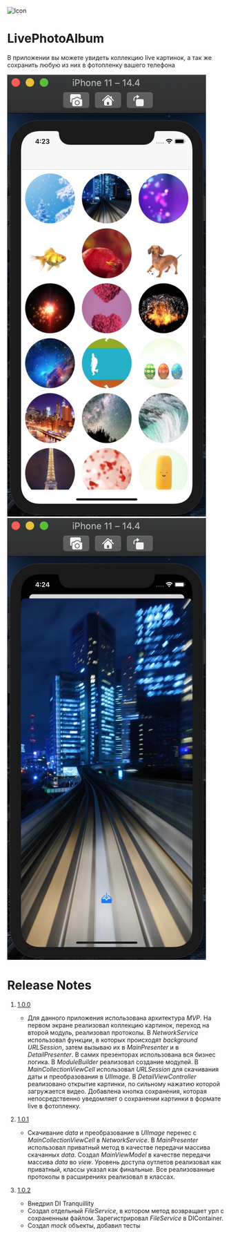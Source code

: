 ![Icon](https://img.icons8.com/ios/452/live-photos.png)
# LivePhotoAlbum
В приложении вы можете увидеть коллекцию live картинок, а так же сохранить любую из них в фотопленку вашего телефона

![screenshot](https://github.com/ArsGrey/livephotoalbum/blob/main/Screenshots/Снимок%20экрана%202021-04-12%20в%2016.23.10.png)
![screenshot](https://github.com/ArsGrey/livephotoalbum/blob/main/Screenshots/Снимок%20экрана%202021-04-12%20в%2016.24.54.png)

# Release Notes
1. [1.0.0](https://github.com/ArsGrey/livephotoalbum/commit/eb5f715f97d9b4a0535fa6ceceac37e7bdded919)
   * Для данного приложения использована архитектура _MVP_. На первом экране реализовал коллекцию картинок, переход на второй модуль, реализовал протоколы. В _NetworkService_ использовал функции, в которых происходят _background URLSession_, затем вызываю их в _MainPresenter_ и в _DetailPresenter_. В самих презенторах использована вся бизнес логика. В _ModuleBuilder_ реализовал создание модулей. В _MainCollectionViewCell_ использовал _URLSession_ для скачивания даты и преобразования в _UIImage_. В _DetailViewController_ реализовано открытие картинки, по сильному нажатию которой загружается видео. Добавлена кнопка сохранения, которая непосредственно уведомляет о сохранении картинки в формате live в фотопленку.

2. [1.0.1](https://github.com/ArsGrey/livephotoalbum/commit/2be3a1e8ccf99228c8f89d6154e1418e37d88934)
   * Скачивание _data_ и преобразование в _UIImage_ перенес с _MainCollectionViewCell_ в _NetworkService_. В _MainPresenter_ использовал приватный метод в качестве передачи массива скачанных _data_. Создал _MainViewModel_ в качестве передачи массива _data_ во _view_. Уровень доступа оутлетов реализовал как приватный, классы указал как финальные. Все реализованные протоколы в расширениях реализовал в классах. 

3. [1.0.2](https://github.com/ArsGrey/livephotoalbum/commit/a6eb03d06acdd06d697f0bec7df8439a186076cb)
   * Внедрил DI Tranquillity
   * Создал отдельный _FileService_, в котором метод возвращает урл с сохраненным файлом. Зарегистрировал _FileService_ в DIContainer.
   * Создал _mock_ объекты, добавил тесты
